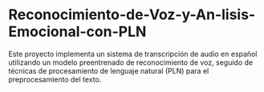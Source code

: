 # Reconocimiento-de-Voz-y-An-lisis-Emocional-con-PLN
Este proyecto implementa un sistema de transcripción de audio en español utilizando un modelo preentrenado de reconocimiento de voz, seguido de técnicas de procesamiento de lenguaje natural (PLN) para el preprocesamiento del texto.
